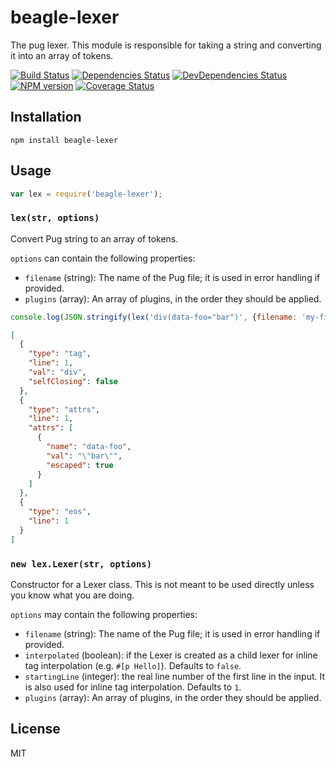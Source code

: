 # beagle-lexer

The pug lexer.  This module is responsible for taking a string and converting it into an array of tokens.

[![Build Status](https://img.shields.io/travis/pugjs/pug-lexer/master.svg)](https://travis-ci.org/pugjs/pug-lexer)
[![Dependencies Status](https://david-dm.org/pugjs/pug/status.svg?path=packages/pug-lexer)](https://david-dm.org/pugjs/pug?path=packages/pug-lexer)
[![DevDependencies Status](https://david-dm.org/pugjs/pug/dev-status.svg?path=packages/pug-lexer)](https://david-dm.org/pugjs/pug?path=packages/pug-lexer&type=dev)
[![NPM version](https://img.shields.io/npm/v/pug-lexer.svg)](https://www.npmjs.org/package/pug-lexer)
[![Coverage Status](https://img.shields.io/codecov/c/github/pugjs/pug-lexer.svg)](https://codecov.io/gh/pugjs/pug-lexer)

## Installation

    npm install beagle-lexer

## Usage

```js
var lex = require('beagle-lexer');
```

### `lex(str, options)`

Convert Pug string to an array of tokens.

`options` can contain the following properties:

- `filename` (string): The name of the Pug file; it is used in error handling if provided.
- `plugins` (array): An array of plugins, in the order they should be applied.

```js
console.log(JSON.stringify(lex('div(data-foo="bar")', {filename: 'my-file.pug'}), null, '  '))
```

```json
[
  {
    "type": "tag",
    "line": 1,
    "val": "div",
    "selfClosing": false
  },
  {
    "type": "attrs",
    "line": 1,
    "attrs": [
      {
        "name": "data-foo",
        "val": "\"bar\"",
        "escaped": true
      }
    ]
  },
  {
    "type": "eos",
    "line": 1
  }
]
```

### `new lex.Lexer(str, options)`

Constructor for a Lexer class. This is not meant to be used directly unless you know what you are doing.

`options` may contain the following properties:

- `filename` (string): The name of the Pug file; it is used in error handling if provided.
- `interpolated` (boolean): if the Lexer is created as a child lexer for inline tag interpolation (e.g. `#[p Hello]`). Defaults to `false`.
- `startingLine` (integer): the real line number of the first line in the input. It is also used for inline tag interpolation. Defaults to `1`.
- `plugins` (array): An array of plugins, in the order they should be applied.

## License

  MIT
